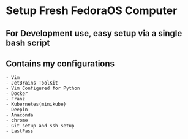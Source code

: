 # Setup Fresh FedoraOS Computer

## For Development use, easy setup via a single bash script

## Contains my configurations
	- Vim
	- JetBrains ToolKit
	- Vim Configured for Python
	- Docker
	- Franz
	- Kubernetes(minikube)
	- Deepin
	- Anaconda
	- chrome
	- Git setup and ssh setup
	- LastPass
